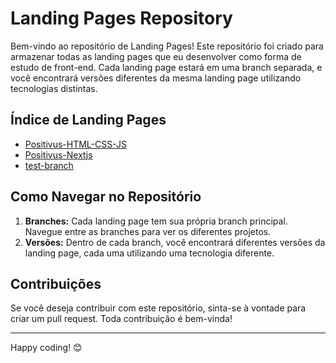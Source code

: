 # Landing Pages Repository

Bem-vindo ao repositório de Landing Pages! Este repositório foi criado para armazenar todas as landing pages que eu desenvolver como forma de estudo de front-end. Cada landing page estará em uma branch separada, e você encontrará versões diferentes da mesma landing page utilizando tecnologias distintas.

## Índice de Landing Pages

- [Positivus-HTML-CSS-JS](https://github.com/Kaduh15/landing-pages/tree/Positivus-HTML-CSS-JS)
- [Positivus-Nextjs](https://github.com/Kaduh15/landing-pages/tree/Positivus-Nextjs)
- [test-branch](https://github.com/Kaduh15/landing-pages/tree/test-branch)

## Como Navegar no Repositório

1. **Branches:** Cada landing page tem sua própria branch principal. Navegue entre as branches para ver os diferentes projetos.
2. **Versões:** Dentro de cada branch, você encontrará diferentes versões da landing page, cada uma utilizando uma tecnologia diferente.
## Contribuições

Se você deseja contribuir com este repositório, sinta-se à vontade para criar um pull request. Toda contribuição é bem-vinda!

---

Happy coding! 😊
